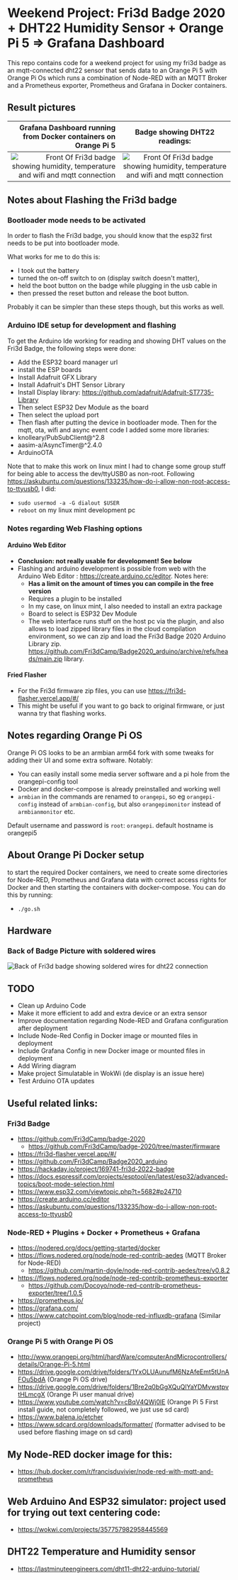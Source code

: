 # Weekend Project: Fri3d Badge 2020 + DHT22 Humidity Sensor + Orange Pi 5 => Grafana Dashboard

This repo contains code for a weekend project for using my fri3d badge as an mqtt-connected dht22 sensor that sends data to an Orange Pi 5 with Orange Pi Os which runs a combination of Node-RED with an MQTT Broker and a Prometheus exporter, Prometheus and Grafana in Docker containers. 
## Result pictures 

Grafana Dashboard running from Docker containers on Orange Pi 5 |  Badge showing DHT22 readings:
-------------------------:|:-------------------------:
![Front Of Fri3d badge showing humidity, temperature and wifi and mqtt connection](doc/res/fri3d-dht22-badge-grafana-dashboard-pretty.png) |  ![Front Of Fri3d badge showing humidity, temperature and wifi and mqtt connection](doc/res/fri3d-dht22-badge-front.png)
## Notes about Flashing the Fri3d badge
### Bootloader mode needs to be activated
In order to flash the Fri3d badge, you should know that the esp32 first needs to be put into bootloader mode.

What works for me to do this is: 
- I took out the battery
- turned the on-off switch to on (display switch doesn't matter), 
- held the boot button on the badge while plugging in the usb cable in
- then pressed the reset button and release the boot button.

Probably it can be simpler than these steps though, but this works as well.

### Arduino IDE setup for development and flashing
To get the Arduino Ide working for reading and showing DHT values on the  Fri3d Badge, the following steps were done:
- Add the ESP32 board manager url
- install the ESP boards
- Install Adafruit GFX Library
- Install Adafruit's DHT Sensor Library
- Install Display library: https://github.com/adafruit/Adafruit-ST7735-Library
- Then select ESP32 Dev Module as the board
- Then select the upload port 
- Then flash after putting the device in bootloader mode.
Then for the mqtt, ota, wifi and async event code I added some more libraries:
- knolleary/PubSubClient@^2.8
- aasim-a/AsyncTimer@^2.4.0
- ArduinoOTA


Note that to make this work on linux mint I had to change some group stuff for being able to access the dev/ttyUSB0 as non-root.
Following https://askubuntu.com/questions/133235/how-do-i-allow-non-root-access-to-ttyusb0, I did:
- `sudo usermod -a -G dialout $USER`
- `reboot`
on my linux mint development pc

### Notes regarding Web Flashing options 
#### Arduino Web Editor
- **Conclusion: not really usable for development! See below**
- Flashing and arduino development is possible from web with the Arduino Web Editor : https://create.arduino.cc/editor. Notes here:
  - **Has a limit on the amount of times you can compile in the free version**
  - Requires a plugin to be installed
  - In my case, on linux mint, I also needed to install an extra package
  - Board to select is ESP32 Dev Module
  - The web interface runs stuff on the host pc via the plugin, and also allows to load zipped library files in the cloud compilation environment, so we can zip and load the Fri3d Badge 2020 Arduino Library zip. https://github.com/Fri3dCamp/Badge2020_arduino/archive/refs/heads/main.zip library.

#### Fried Flasher
- For the Fri3d firmware zip files, you can use https://fri3d-flasher.vercel.app/#/
- This might be useful if you want to go back to original firmware, or just wanna try that flashing works.


## Notes regarding Orange Pi OS
Orange Pi OS looks to be an armbian arm64 fork with some tweaks for adding their UI and some extra software. Notably:
- You can easily install some media server software and a pi hole from the orangepi-config tool
- Docker and docker-compose is already preinstalled and working well
- `armbian` in the commands are renamed to `orangepi`, so eg `orangepi-config` instead of `armbian-config`, but also `orangepimonitor` instead of `armbianmonitor` etc.

Default username and password is `root`: `orangepi`.
default hostname is orangepi5

## About Orange Pi Docker setup
to start the required Docker containers, we need to create some directories for Node-RED, Prometheus and Grafana data with correct access rights for Docker and then starting the containers with docker-compose. You can do this by running:
- `./go.sh`

## Hardware
### Back of Badge Picture with soldered wires
![Back of Fri3d badge showing soldered wires for dht22 connection](doc/res/fri3d-dht22-badge-back.png)

## TODO
- Clean up Arduino Code
- Make it more efficient to add and extra device or an extra sensor
- Improve documentation regarding Node-RED and Grafana configuration after deployment   
- Include Node-Red Config in Docker image or mounted files in deployment
- Include Grafana Config in new Docker image or mounted files in deployment
- Add Wiring diagram
- Make project Simulatable in WokWi (de display is an issue here)
- Test Arduino OTA updates

## Useful related links:
### Fri3d Badge
- https://github.com/Fri3dCamp/badge-2020
  - https://github.com/Fri3dCamp/badge-2020/tree/master/firmware
- https://fri3d-flasher.vercel.app/#/
- https://github.com/Fri3dCamp/Badge2020_arduino
- https://hackaday.io/project/169741-fri3d-2022-badge
- https://docs.espressif.com/projects/esptool/en/latest/esp32/advanced-topics/boot-mode-selection.html
- https://www.esp32.com/viewtopic.php?t=5682#p24710
- https://create.arduino.cc/editor
- https://askubuntu.com/questions/133235/how-do-i-allow-non-root-access-to-ttyusb0

### Node-RED + Plugins + Docker + Prometheus + Grafana
- https://nodered.org/docs/getting-started/docker
- https://flows.nodered.org/node/node-red-contrib-aedes (MQTT Broker for Node-RED)
  - https://github.com/martin-doyle/node-red-contrib-aedes/tree/v0.8.2
- https://flows.nodered.org/node/node-red-contrib-prometheus-exporter
  - https://github.com/Docoyo/node-red-contrib-prometheus-exporter/tree/1.0.5
- https://prometheus.io/
- https://grafana.com/
- https://www.catchpoint.com/blog/node-red-influxdb-grafana (Similar project)

### Orange Pi 5 with Orange Pi OS
- http://www.orangepi.org/html/hardWare/computerAndMicrocontrollers/details/Orange-Pi-5.html
- https://drive.google.com/drive/folders/1YxOLUAunufM6NzAfeEmt5tUnAFOu5bdA (Orange Pi OS drive)
- https://drive.google.com/drive/folders/1Bre2q0bGgXQuQlYaYDMvwstpvtHLmcgX (Orange Pi user manual drive)
- https://www.youtube.com/watch?v=cBqV4QWj0lE (Orange Pi 5 First install guide, not completely followed, we just use sd card)
- https://www.balena.io/etcher
- https://www.sdcard.org/downloads/formatter/ (formatter advised to be used before flashing image on sd card)

## My Node-RED docker image for this:
- https://hub.docker.com/r/francisduvivier/node-red-with-mqtt-and-prometheus

## Web Arduino And ESP32 simulator: project used for trying out text centering code:
- https://wokwi.com/projects/357757982958445569

## DHT22 Temperature and Humidity sensor
- https://lastminuteengineers.com/dht11-dht22-arduino-tutorial/
